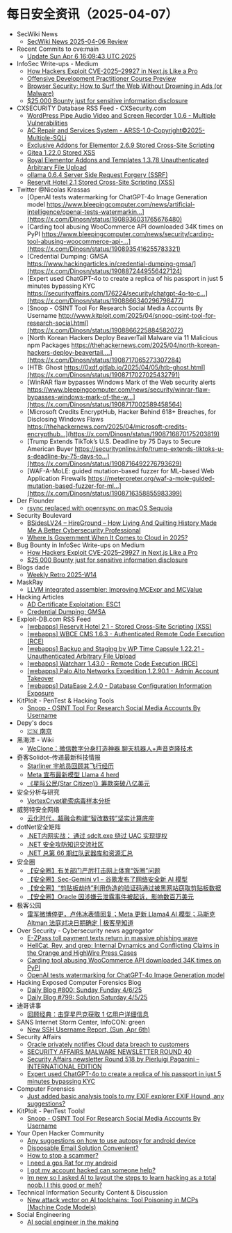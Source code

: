 # 每日安全资讯（2025-04-07）

- SecWiki News
  - [SecWiki News 2025-04-06 Review](http://www.sec-wiki.com/?2025-04-06)
- Recent Commits to cve:main
  - [Update Sun Apr  6 16:09:43 UTC 2025](https://github.com/trickest/cve/commit/5e7eb02deeecd13e506f97e860ebb921fd70110e)
- InfoSec Write-ups - Medium
  - [How Hackers Exploit CVE-2025–29927 in Next.js Like a Pro](https://infosecwriteups.com/how-hackers-exploit-cve-2025-29927-in-next-js-like-a-pro-9997f48ed7ce?source=rss----7b722bfd1b8d---4)
  - [Offensive Development Practitioner Course Preview](https://infosecwriteups.com/offensive-development-practitioner-course-preview-2890ecea8bc8?source=rss----7b722bfd1b8d---4)
  - [Browser Security: How to Surf the Web Without Drowning in Ads (or Malware)](https://infosecwriteups.com/browser-security-how-to-surf-the-web-without-drowning-in-ads-or-malware-4b7b0cfe5490?source=rss----7b722bfd1b8d---4)
  - [$25,000 Bounty just for sensitive information disclosure](https://infosecwriteups.com/25-000-bounty-just-for-sensitive-information-disclosure-c4f6c5a81795?source=rss----7b722bfd1b8d---4)
- CXSECURITY Database RSS Feed - CXSecurity.com
  - [WordPress Pipe Audio Video and Screen Recorder 1.0.6 - Multiple Vulnerabilities](https://cxsecurity.com/issue/WLB-2025040014)
  - [AC Repair and Services System - ARSS-1.0-Copyright©2025-Multiple-SQLi](https://cxsecurity.com/issue/WLB-2025040013)
  - [Exclusive Addons for Elementor 2.6.9 Stored Cross-Site Scripting](https://cxsecurity.com/issue/WLB-2025040012)
  - [Gitea 1.22.0 Stored XSS](https://cxsecurity.com/issue/WLB-2025040011)
  - [Royal Elementor Addons and Templates 1.3.78 Unauthenticated Arbitrary File Upload](https://cxsecurity.com/issue/WLB-2025040010)
  - [ollama 0.6.4 Server Side Request Forgery (SSRF)](https://cxsecurity.com/issue/WLB-2025040009)
  - [Reservit Hotel 2.1 Stored Cross-Site Scripting (XSS)](https://cxsecurity.com/issue/WLB-2025040008)
- Twitter @Nicolas Krassas
  - [OpenAI tests watermarking for ChatGPT-4o Image Generation model https://www.bleepingcomputer.com/news/artificial-intelligence/openai-tests-watermarkin...](https://x.com/Dinosn/status/1908936031765676480)
  - [Carding tool abusing WooCommerce API downloaded 34K times on PyPI https://www.bleepingcomputer.com/news/security/carding-tool-abusing-woocommerce-api-...](https://x.com/Dinosn/status/1908935416255783321)
  - [Credential Dumping: GMSA https://www.hackingarticles.in/credential-dumping-gmsa/](https://x.com/Dinosn/status/1908872449556427124)
  - [Expert used ChatGPT-4o to create a replica of his passport in just 5 minutes bypassing KYC https://securityaffairs.com/176224/security/chatgpt-4o-to-c...](https://x.com/Dinosn/status/1908866340296798477)
  - [Snoop - OSINT Tool For Research Social Media Accounts By Username http://www.kitploit.com/2025/04/snoop-osint-tool-for-research-social.html](https://x.com/Dinosn/status/1908866225884582072)
  - [North Korean Hackers Deploy BeaverTail Malware via 11 Malicious npm Packages https://thehackernews.com/2025/04/north-korean-hackers-deploy-beavertail....](https://x.com/Dinosn/status/1908717065273307284)
  - [HTB: Ghost https://0xdf.gitlab.io/2025/04/05/htb-ghost.html](https://x.com/Dinosn/status/1908717027025432791)
  - [WinRAR flaw bypasses Windows Mark of the Web security alerts https://www.bleepingcomputer.com/news/security/winrar-flaw-bypasses-windows-mark-of-the-w...](https://x.com/Dinosn/status/1908717002589458564)
  - [Microsoft Credits EncryptHub, Hacker Behind 618+ Breaches, for Disclosing Windows Flaws https://thehackernews.com/2025/04/microsoft-credits-encrypthub...](https://x.com/Dinosn/status/1908716870175203819)
  - [Trump Extends TikTok’s U.S. Deadline by 75 Days to Secure American Buyer https://securityonline.info/trump-extends-tiktoks-u-s-deadline-by-75-days-to...](https://x.com/Dinosn/status/1908716492276793629)
  - [WAF-A-MoLE: guided mutation-based fuzzer for ML-based Web Application Firewalls https://meterpreter.org/waf-a-mole-guided-mutation-based-fuzzer-for-ml...](https://x.com/Dinosn/status/1908716358855983399)
- Der Flounder
  - [rsync replaced with openrsync on macOS Sequoia](https://derflounder.wordpress.com/2025/04/06/rsync-replaced-with-openrsync-on-macos-sequoia/)
- Security Boulevard
  - [BSidesLV24 –  HireGround – How Living And Quilting History Made Me A Better Cybersecurity Professional](https://securityboulevard.com/2025/04/bsideslv24-hireground-how-living-and-quilting-history-made-me-a-better-cybersecurity-professional/?utm_source=rss&utm_medium=rss&utm_campaign=bsideslv24-hireground-how-living-and-quilting-history-made-me-a-better-cybersecurity-professional)
  - [Where Is Government When It Comes to Cloud in 2025?](https://securityboulevard.com/2025/04/where-is-government-when-it-comes-to-cloud-in-2025/?utm_source=rss&utm_medium=rss&utm_campaign=where-is-government-when-it-comes-to-cloud-in-2025)
- Bug Bounty in InfoSec Write-ups on Medium
  - [How Hackers Exploit CVE-2025–29927 in Next.js Like a Pro](https://infosecwriteups.com/how-hackers-exploit-cve-2025-29927-in-next-js-like-a-pro-9997f48ed7ce?source=rss----7b722bfd1b8d--bug_bounty)
  - [$25,000 Bounty just for sensitive information disclosure](https://infosecwriteups.com/25-000-bounty-just-for-sensitive-information-disclosure-c4f6c5a81795?source=rss----7b722bfd1b8d--bug_bounty)
- Blogs  dade
  - [Weekly Retro 2025-W14](https://0xda.de/blog/2025/04/weekly-retro-2025-w14/)
- MaskRay
  - [LLVM integrated assembler: Improving MCExpr and MCValue](https://maskray.me/blog/2025-04-06-llvm-assembler-mcvalue)
- Hacking Articles
  - [AD Certificate Exploitation: ESC1](https://www.hackingarticles.in/ad-certificate-exploitation-esc1/)
  - [Credential Dumping: GMSA](https://www.hackingarticles.in/credential-dumping-gmsa/)
- Exploit-DB.com RSS Feed
  - [[webapps] Reservit Hotel 2.1 - Stored Cross-Site Scripting (XSS)](https://www.exploit-db.com/exploits/52133)
  - [[webapps] WBCE CMS 1.6.3 - Authenticated Remote Code Execution (RCE)](https://www.exploit-db.com/exploits/52132)
  - [[webapps] Backup and Staging by WP Time Capsule 1.22.21 - Unauthenticated Arbitrary File Upload](https://www.exploit-db.com/exploits/52131)
  - [[webapps] Watcharr 1.43.0 - Remote Code Execution (RCE)](https://www.exploit-db.com/exploits/52130)
  - [[webapps] Palo Alto Networks Expedition 1.2.90.1 - Admin Account Takeover](https://www.exploit-db.com/exploits/52129)
  - [[webapps] DataEase 2.4.0 - Database Configuration Information Exposure](https://www.exploit-db.com/exploits/52128)
- KitPloit - PenTest &amp; Hacking Tools
  - [Snoop - OSINT Tool For Research Social Media Accounts By Username](http://www.kitploit.com/2025/04/snoop-osint-tool-for-research-social.html)
- Depy's docs
  - [🇨🇳 南京](https://wiki.rce.ink/view/?view_id=b1ae75ffe2efea17b70101dbe9d8bf42)
- 黑海洋 - Wiki
  - [WeClone：微信数字分身打造神器 聊天机器人+声音克隆技术](https://blog.upx8.com/4728)
- 奇客Solidot–传递最新科技情报
  - [Starliner 宇航员回顾其飞行经历](https://www.solidot.org/story?sid=80978)
  - [Meta 宣布最新模型 Llama 4 herd](https://www.solidot.org/story?sid=80977)
  - [《星际公民(Star Citizen)》筹款突破八亿美元](https://www.solidot.org/story?sid=80976)
- 安全分析与研究
  - [VortexCrypt勒索病毒样本分析](https://mp.weixin.qq.com/s?__biz=MzA4ODEyODA3MQ==&mid=2247491401&idx=1&sn=6aa8ba4dcf957175cdab6583956d0eba&subscene=0)
- 威努特安全网络
  - [云化时代，超融合构建“智改数转”坚实计算底座](https://mp.weixin.qq.com/s?__biz=MzAwNTgyODU3NQ==&mid=2651132160&idx=1&sn=915a85a95251926cce9404b33c034ebd&subscene=0)
- dotNet安全矩阵
  - [.NET内网实战： 通过 sdclt.exe 绕过 UAC 实现提权](https://mp.weixin.qq.com/s?__biz=MzUyOTc3NTQ5MA==&mid=2247499360&idx=1&sn=dfb0019c9d20bf45c934b45363286baa&subscene=0)
  - [.NET 安全攻防知识交流社区](https://mp.weixin.qq.com/s?__biz=MzUyOTc3NTQ5MA==&mid=2247499360&idx=2&sn=6435d45f303cc6916d808dea5bd18d3f&subscene=0)
  - [.NET 总第 66 期红队武器库和资源汇总](https://mp.weixin.qq.com/s?__biz=MzUyOTc3NTQ5MA==&mid=2247499360&idx=3&sn=f2aef645310cdce4a98a885cde2f0d4b&subscene=0)
- 安全圈
  - [【安全圈】有关部门严厉打击网上体育“饭圈”问题](https://mp.weixin.qq.com/s?__biz=MzIzMzE4NDU1OQ==&mid=2652068921&idx=1&sn=635f6e93a0e8d61ed7c8fc91ebc76d26&subscene=0)
  - [【安全圈】Sec-Gemini v1 – 谷歌发布了网络安全新 AI 模型](https://mp.weixin.qq.com/s?__biz=MzIzMzE4NDU1OQ==&mid=2652068921&idx=2&sn=f3b4988e03e65396c1bc198f20a1cd41&subscene=0)
  - [【安全圈】“剪贴板劫持”利用伪造的验证码通过被黑网站窃取剪贴板数据](https://mp.weixin.qq.com/s?__biz=MzIzMzE4NDU1OQ==&mid=2652068921&idx=3&sn=77751c1cbf932a03e2f1128e7db92e9e&subscene=0)
  - [【安全圈】Oracle 因涉嫌云泄露事件被起诉，影响数百万美元](https://mp.weixin.qq.com/s?__biz=MzIzMzE4NDU1OQ==&mid=2652068921&idx=4&sn=1b24b2b971257e8cebf29c6ec8d9d8f8&subscene=0)
- 极客公园
  - [雷军微博停更，卢伟冰表情回复；Meta 更新 Llama4 AI 模型；马斯克 Altman 法庭对决日期确定 | 极客早知道](https://mp.weixin.qq.com/s?__biz=MTMwNDMwODQ0MQ==&mid=2653077094&idx=1&sn=d3f9ec0a0e1469a6b516c07131480c8d&subscene=0)
- Over Security - Cybersecurity news aggregator
  - [E-ZPass toll payment texts return in massive phishing wave](https://www.bleepingcomputer.com/news/security/toll-payment-text-scam-returns-in-massive-phishing-wave/)
  - [HellCat, Rey, and grep: Internal Dynamics and Conflicting Claims in the Orange and HighWire Press Cases](https://www.suspectfile.com/hellcat-rey-and-grep-internal-dynamics-and-conflicting-claims-in-the-orange-and-highwire-press-cases/)
  - [Carding tool abusing WooCommerce API downloaded 34K times on PyPI](https://www.bleepingcomputer.com/news/security/carding-tool-abusing-woocommerce-api-downloaded-34k-times-on-pypi/)
  - [OpenAI tests watermarking for ChatGPT-4o Image Generation model](https://www.bleepingcomputer.com/news/artificial-intelligence/openai-tests-watermarking-for-chatgpt-4o-image-generation-model/)
- Hacking Exposed Computer Forensics Blog
  - [Daily Blog #800: Sunday Funday 4/6/25](https://www.hecfblog.com/2025/04/daily-blog-800-sunday-funday-4625.html)
  - [Daily Blog #799: Solution Saturday 4/5/25](https://www.hecfblog.com/2025/04/daily-blog-799-solution-saturday-4525.html)
- 迪哥讲事
  - [回顾经典：击穿星巴克获取 1 亿用户详细信息](https://mp.weixin.qq.com/s?__biz=MzIzMTIzNTM0MA==&mid=2247497373&idx=1&sn=94c1ae0cb7781f148ae8ad39952ee016&subscene=0)
- SANS Internet Storm Center, InfoCON: green
  - [New SSH Username Report, (Sun, Apr 6th)](https://isc.sans.edu/diary/rss/31830)
- Security Affairs
  - [Oracle privately notifies Cloud data breach to customers](https://securityaffairs.com/176278/data-breach/oracle-privately-notifies-cloud-data-breach-to-customers.html)
  - [SECURITY AFFAIRS MALWARE NEWSLETTER ROUND 40](https://securityaffairs.com/176244/malware/security-affairs-malware-newsletter-round-40.html)
  - [Security Affairs newsletter Round 518 by Pierluigi Paganini – INTERNATIONAL EDITION](https://securityaffairs.com/176235/security/security-affairs-newsletter-round-518-by-pierluigi-paganini-international-edition.html)
  - [Expert used ChatGPT-4o to create a replica of his passport in just 5 minutes bypassing KYC](https://securityaffairs.com/176224/security/chatgpt-4o-to-create-a-replica-of-his-passport-in-just-five-minutes.html)
- Computer Forensics
  - [Just added basic analysis tools to my EXIF explorer EXIF Hound, any suggestions?](https://www.reddit.com/r/computerforensics/comments/1jsj8y3/just_added_basic_analysis_tools_to_my_exif/)
- KitPloit - PenTest Tools!
  - [Snoop - OSINT Tool For Research Social Media Accounts By Username](http://www.kitploit.com/2025/04/snoop-osint-tool-for-research-social.html)
- Your Open Hacker Community
  - [Any suggestions on how to use autopsy for android device](https://www.reddit.com/r/HowToHack/comments/1jswdpm/any_suggestions_on_how_to_use_autopsy_for_android/)
  - [Disposable Email Solution Convenient?](https://www.reddit.com/r/HowToHack/comments/1jsqn1o/disposable_email_solution_convenient/)
  - [How to stop a scammer?](https://www.reddit.com/r/HowToHack/comments/1jsuuxr/how_to_stop_a_scammer/)
  - [I need a gps Rat for my android](https://www.reddit.com/r/HowToHack/comments/1jt4zm8/i_need_a_gps_rat_for_my_android/)
  - [I got my account hacked can someone help?](https://www.reddit.com/r/HowToHack/comments/1jt43no/i_got_my_account_hacked_can_someone_help/)
  - [Im new so I asked AI to layout the steps to learn hacking as a total noob.I I this good or meh?](https://www.reddit.com/r/HowToHack/comments/1jsvan7/im_new_so_i_asked_ai_to_layout_the_steps_to_learn/)
- Technical Information Security Content & Discussion
  - [New attack vector on AI toolchains: Tool Poisoning in MCPs (Machine Code Models)](https://www.reddit.com/r/netsec/comments/1jt7c80/new_attack_vector_on_ai_toolchains_tool_poisoning/)
- Social Engineering
  - [AI social engineer in the making](https://www.reddit.com/r/SocialEngineering/comments/1jsxrzz/ai_social_engineer_in_the_making/)
